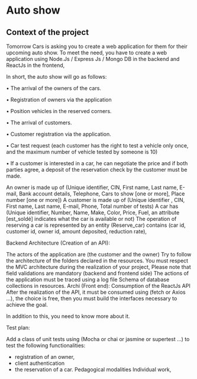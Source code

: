 # Auto show

## Context of the project
Tomorrow Cars is asking you to create a web application for them for their upcoming auto show. To meet the need, you have to create a web application using Node.Js / Express Js / Mongo DB in the backend and ReactJs in the frontend,

In short, the auto show will go as follows:

• The arrival of the owners of the cars.

• Registration of owners via the application

• Position vehicles in the reserved corners.

• The arrival of customers.

• Customer registration via the application.

• Car test request (each customer has the right to test a vehicle only once, and the maximum number of vehicle tested by someone is 10)

• If a customer is interested in a car, he can negotiate the price and if both parties agree, a deposit of the reservation check by the customer must be made.

An owner is made up of (Unique identifier, CIN, First name, Last name, E-mail, Bank account details, Telephone, Cars to show [one or more], Place number [one or more]) A customer is made up of (Unique identifier , CIN, First name, Last name, E-mail, Phone, Total number of tests) A car has (Unique identifier, Number, Name, Make, Color, Price, Fuel, an attribute [est_soldé] indicates what the car is available or not) The operation of reserving a car is represented by an entity (Reserve_car) contains (car id, customer id, owner id, amount deposited, reduction rate),

Backend Architecture (Creation of an API):

The actors of the application are (the customer and the owner)
Try to follow the architecture of the folders declared in the resources.
You must respect the MVC architecture during the realization of your project,
Please note that field validations are mandatory (backend and frontend side)
The actions of the application must be traced using a log file
Schema of database collections in resources.
Archi (Front end): Consumption of the ReactJs API After the realization of the API, it must be consumed using (fetch or Axios ...), the choice is free, then you must build the interfaces necessary to achieve the goal.

In addition to this, you need to know more about it.

Test plan:

Add a class of unit tests using (Mocha or chai or jasmine or supertest ...) to test the following functionalities:
* registration of an owner,
* client authentication
* the reservation of a car.
Pedagogical modalities
Individual work,
